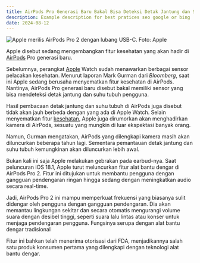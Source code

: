 ```yaml
---
title: AirPods Pro Generasi Baru Bakal Bisa Deteksi Detak Jantung dan Suhu Tubuh
description: Example description for best pratices seo google or bing
date: 2024-08-12
---
```



![Apple merilis AirPods Pro 2 dengan lubang USB-C. Foto: Apple](https://blue.kumparan.com/image/upload/fl_progressive,fl_lossy,c_fill,q_auto:best,w_640/v1634025439/01ha62sm3fb7st3065rwnqwt7h.jpg)


Apple disebut sedang mengembangkan fitur kesehatan yang akan hadir di  [AirPods](https://kumparan.com/topic/airpods)  Pro generasi baru.

Sebelumnya, perangkat  [Apple](https://kumparan.com/topic/apple) Watch sudah menawarkan berbagai sensor pelacakan kesehatan. Menurut laporan Mark Gurman dari  _Bloomberg_, saat ini Apple sedang berusaha menyematkan fitur kesehatan di AirPods. Nantinya, AirPods Pro generasi baru disebut bakal memiliki sensor yang bisa mendeteksi detak jantung dan suhu tubuh pengguna.

Hasil pembacaan detak jantung dan suhu tubuh di AirPods juga disebut tidak akan jauh berbeda dengan yang ada di Apple Watch. Selain menyematkan fitur [kesehatan](https://kumparan.com/topic/kesehatan), Apple juga dirumorkan akan menghadirkan kamera di AirPods, sesuatu yang mungkin di luar ekspektasi banyak orang.

Namun, Gurman mengatakan, AirPods yang dilengkapi kamera masih akan diluncurkan beberapa tahun lagi. Sementara pemantauan detak jantung dan suhu tubuh kemungkinan akan diluncurkan lebih awal.

Bukan kali ini saja Apple melakukan gebrakan pada earbud-nya. Saat peluncuran iOS 18.1, Apple turut meluncurkan fitur alat bantu dengar di AirPods Pro 2. Fitur ini ditujukan untuk membantu pengguna dengan gangguan pendengaran ringan hingga sedang dengan meningkatkan audio secara real-time.

Jadi, AirPods Pro 2 ini mampu memperkuat frekuensi yang biasanya sulit didengar oleh pengguna dengan gangguan pendengaran. Dia akan memantau lingkungan sekitar dan secara otomatis mengurangi volume suara dengan desibel tinggi, seperti suara lalu lintas atau konser untuk menjaga pendengaran pengguna. Fungsinya serupa dengan alat bantu dengar tradisional

Fitur ini bahkan telah menerima otorisasi dari FDA, menjadikannya salah satu produk konsumen pertama yang dilengkapi dengan teknologi alat bantu dengar.